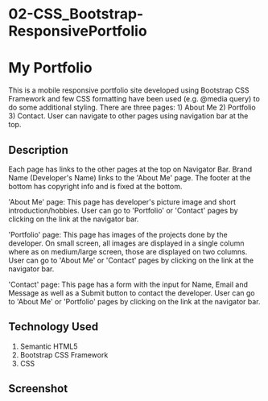 # 02-CSS_Bootstrap-ResponsivePortfolio

# My Portfolio

This is a mobile responsive portfolio site developed using Bootstrap CSS Framework and few CSS formatting have been used (e.g. @media query) to do some additional styling. There are three pages: 1) About Me  2) Portfolio  3) Contact. User can navigate to other pages using navigation bar at the top.


## Description

Each page has links to the other pages at the top on Navigator Bar. Brand Name (Developer's Name) links to the 'About Me' page. The footer at the bottom has copyright info and is fixed at the bottom.

'About Me' page: This page has developer's picture image and short introduction/hobbies. User can go to 'Portfolio' or 'Contact' pages by clicking on the link at the navigator bar. 


'Portfolio' page: This page has images of the projects done by the developer. On small screen, all images are displayed in a single column where as on medium/large screen, those are displayed on two columns. User can go to 'About Me' or 'Contact' pages by clicking on the link at the navigator bar. 


'Contact' page: This page has a form with the input for Name, Email and Message as well as a Submit button to contact the developer. User can go to 'About Me' or 'Portfolio' pages by clicking on the link at the navigator bar. 



## Technology Used
1. Semantic HTML5
2. Bootstrap CSS Framework
3. CSS


## Screenshot
